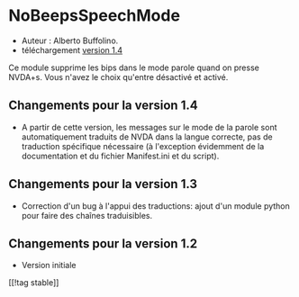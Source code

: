 # NoBeepsSpeechMode #

*	 Auteur : Alberto Buffolino.
*	 téléchargement [version 1.4][1]

Ce module supprime les bips dans le mode parole quand on presse NVDA+s.
Vous n'avez le choix qu'entre désactivé et activé.

## Changements pour la version 1.4 ##
*	 A partir de cette version, les messages sur le mode de la parole sont
   automatiquement traduits de NVDA dans la langue correcte, pas de
   traduction spécifique nécessaire (à l'exception évidemment de la
   documentation et du fichier Manifest.ini et du script).

## Changements pour la version 1.3 ##
*	 Correction d'un bug à l'appui des traductions: ajout d'un module python
   pour faire des chaînes traduisibles.

## Changements pour la version 1.2 ##
*	 Version initiale

[[!tag stable]]

[1]: http://addons.nvda-project.org/files/get.php?file=nb
